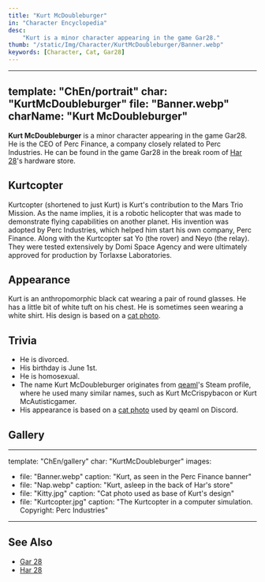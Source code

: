 ```yaml
---
title: "Kurt McDoubleburger"
in: "Character Encyclopedia"
desc:
    "Kurt is a minor character appearing in the game Gar28."
thumb: "/static/Img/Character/KurtMcDoubleburger/Banner.webp"
keywords: [Character, Cat, Gar28]
---
```


---
template: "ChEn/portrait"
char: "KurtMcDoubleburger"
file: "Banner.webp"
charName: "Kurt McDoubleburger"
---

**Kurt McDouble&shy;burger** is a minor character appearing in the game Gar28.
He is the CEO of Perc Finance, a company closely related to Perc Industries. He
can be found in the game Gar28 in the break room of [Har 28]'s hardware store.

## Kurtcopter

Kurtcopter (shortened to just Kurt) is Kurt's contribution to the Mars Trio
Mission. As the name implies, it is a robotic helicopter that was made to
demonstrate flying capabilities on another planet. His invention was adopted by
Perc Industries, which helped him start his own company, Perc Finance. Along
with the Kurtcopter sat Yo (the rover) and Neyo (the relay). They were tested
extensively by Domi Space Agency and were ultimately approved for production by
Torlaxse Laboratories.

## Appearance

Kurt is an anthropomorphic black cat wearing a pair of round glasses. He has a
little bit of white tuft on his chest. He is sometimes seen wearing a white
shirt. His design is based on a [cat photo].

## Trivia

* He is divorced.
* His birthday is June 1st.
* He is homosexual.
* The name Kurt McDoubleburger originates from [qeaml]'s Steam profile, where he
  used many similar names, such as Kurt McCrispybacon or Kurt McAutisticgamer.
* His appearance is based on a [cat photo] used by qeaml on Discord.

## Gallery

---
template: "ChEn/gallery"
char: "KurtMcDoubleburger"
images:
  - file: "Banner.webp"
    caption: "Kurt, as seen in the Perc Finance banner"
  - file: "Nap.webp"
    caption: "Kurt, asleep in the back of Har's store"
  - file: "Kitty.jpg"
    caption: "Cat photo used as base of Kurt's design"
  - file: "Kurtcopter.jpg"
    caption: "The Kurtcopter in a computer simulation. Copyright: Perc Industries"
---

## See Also

* [Gar 28]
* [Har 28]

[qeaml]: /
[cat photo]: /static/Img/Character/KurtMcDoubleburger/Kitty.jpg
[Gar 28]: /characters/Gar28
[Har 28]: /characters/Har28
